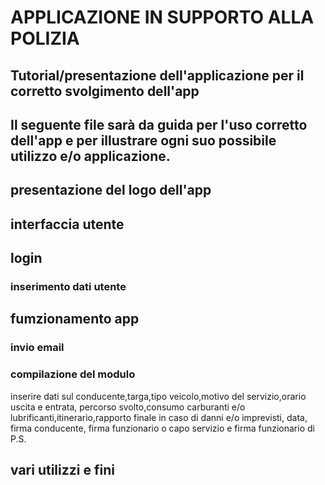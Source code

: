 # APPLICAZIONE IN SUPPORTO ALLA POLIZIA 
## Tutorial/presentazione dell'applicazione per il corretto svolgimento dell'app
## Il seguente file sarà da guida per l'uso corretto dell'app e per illustrare ogni suo possibile utilizzo e/o applicazione.
## presentazione del logo dell'app 
## interfaccia utente 
## login 
### inserimento dati utente
## fumzionamento app
### invio email 
### compilazione del modulo 
inserire dati sul conducente,targa,tipo veicolo,motivo del servizio,orario uscita e entrata,
percorso svolto,consumo carburanti e/o lubrificanti,itinerario,rapporto finale in caso di danni e/o imprevisti,
data, firma conducente, firma funzionario o capo servizio e firma funzionario di P.S.

## vari utilizzi e fini 


























